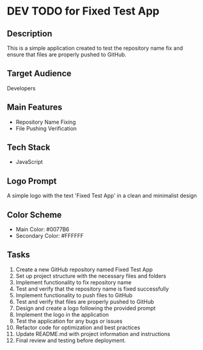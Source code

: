 # DEV TODO for Fixed Test App

## Description
This is a simple application created to test the repository name fix and ensure that files are properly pushed to GitHub.

## Target Audience
Developers

## Main Features
- Repository Name Fixing
- File Pushing Verification

## Tech Stack
- JavaScript

## Logo Prompt
A simple logo with the text 'Fixed Test App' in a clean and minimalist design

## Color Scheme
- Main Color: #0077B6
- Secondary Color: #FFFFFF

## Tasks
1. Create a new GitHub repository named Fixed Test App
2. Set up project structure with the necessary files and folders
3. Implement functionality to fix repository name
4. Test and verify that the repository name is fixed successfully
5. Implement functionality to push files to GitHub
6. Test and verify that files are properly pushed to GitHub
7. Design and create a logo following the provided prompt
8. Implement the logo in the application
9. Test the application for any bugs or issues
10. Refactor code for optimization and best practices
11. Update README.md with project information and instructions
12. Final review and testing before deployment.